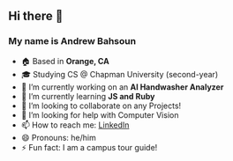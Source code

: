 ## Hi there 👋

### My name is Andrew Bahsoun

- 🏠 Based in **Orange, CA**
- 🎓 Studying CS @ Chapman University (second-year)
- 🔭 I’m currently working on an **AI Handwasher Analyzer**
- 🌱 I’m currently learning **JS and Ruby**
- 👯 I’m looking to collaborate on any Projects!
- 🤔 I’m looking for help with Computer Vision
- 📫 How to reach me: [LinkedIn](https://www.linkedin.com/in/andrew-bahsoun-4b3a901a2/)
- 😄 Pronouns: he/him
- ⚡ Fun fact: I am a campus tour guide!

